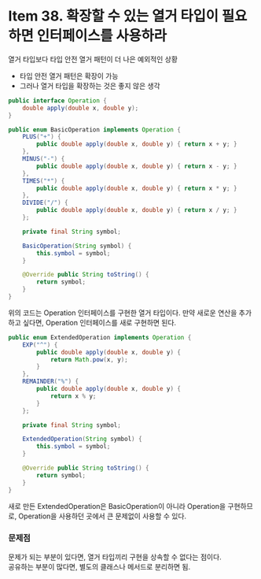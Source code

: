 # Item 38. 확장할 수 있는 열거 타입이 필요하면 인터페이스를 사용하라

열거 타입보다 타입 안전 열거 패턴이 더 나은 예외적인 상황  
- 타입 안전 열거 패턴은 확장이 가능
- 그러나 열거 타입을 확장하는 것은 좋지 않은 생각
```java
public interface Operation {
    double apply(double x, double y);
}
```

```java
public enum BasicOperation implements Operation {
    PLUS("+") {
        public double apply(double x, double y) { return x + y; }
    },
    MINUS("-") {
        public double apply(double x, double y) { return x - y; }
    },
    TIMES("*") {
        public double apply(double x, double y) { return x * y; }
    },
    DIVIDE("/") {
        public double apply(double x, double y) { return x / y; }
    };

    private final String symbol;

    BasicOperation(String symbol) {
        this.symbol = symbol;
    }

    @Override public String toString() {
        return symbol;
    }
}
```
위의 코드는 Operation 인터페이스를 구현한 열거 타입이다.
만약 새로운 연산을 추가하고 싶다면, Operation 인터페이스를 새로 구현하면 된다.
```java
public enum ExtendedOperation implements Operation {
    EXP("^") {
        public double apply(double x, double y) {
            return Math.pow(x, y);
        }
    },
    REMAINDER("%") {
        public double apply(double x, double y) {
            return x % y;
        }
    };

    private final String symbol;

    ExtendedOperation(String symbol) {
        this.symbol = symbol;
    }

    @Override public String toString() {
        return symbol;
    }
}
```
새로 만든 ExtendedOperation은 BasicOperation이 아니라 Operation을 구현하므로, 
Operation을 사용하던 곳에서 큰 문제없이 사용할 수 있다.  

### 문제점
문제가 되는 부분이 있다면, 열거 타입끼리 구현을 상속할 수 없다는 점이다.  
공유하는 부분이 많다면, 별도의 클래스나 메서드로 분리하면 됨.

